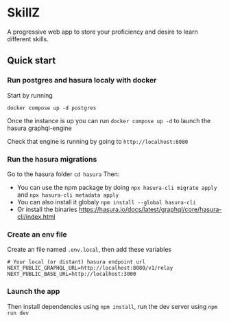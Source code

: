# SkillZ
A progressive web app to store your proficiency and desire to learn different skills.

## Quick start

### Run postgres and hasura localy with docker

Start by running

`docker compose up -d postgres`

Once the instance is up you can run `docker compose up -d` to launch the hasura graphql-engine

Check that engine is running by going to `http://localhost:8080`

### Run the hasura migrations

Go to the hasura folder `cd hasura`
Then:
 - You can use the npm package by doing `npx hasura-cli migrate apply` and `npx hasura-cli metadata apply`
 - You can also install it globaly `npm install --global hasura-cli`
 - Or install the binaries https://hasura.io/docs/latest/graphql/core/hasura-cli/index.html 

### Create an env file

Create an file named `.env.local`, then add these variables

```
# Your local (or distant) hasura endpoint url
NEXT_PUBLIC_GRAPHQL_URL=http://localhost:8080/v1/relay
NEXT_PUBLIC_BASE_URL=http://localhost:3000
```

### Launch the app

Then install dependencies using `npm install`, run the dev server using `npm run dev`
